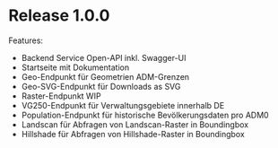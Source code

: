 Release 1.0.0
=============

Features:

- Backend Service Open-API inkl. Swagger-UI
- Startseite mit Dokumentation
- Geo-Endpunkt für Geometrien ADM-Grenzen
- Geo-SVG-Endpunkt für Downloads as SVG
- Raster-Endpunkt WIP
- VG250-Endpunkt für Verwaltungsgebiete innerhalb DE
- Population-Endpunkt für historische Bevölkerungsdaten pro ADM0
- Landscan für Abfragen von Landscan-Raster in Boundingbox
- Hillshade für Abfragen von Hillshade-Raster in Boundingbox
